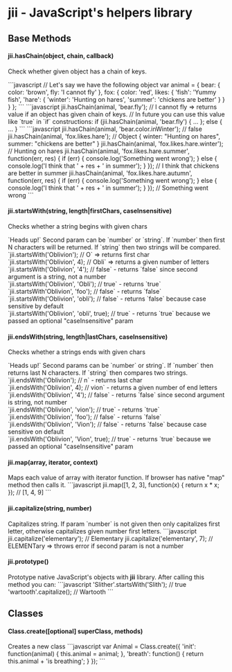 <h1>jii - JavaScript's helpers library</h1>
<h2>Base Methods</h2>
<h4>jii.hasChain(object, chain, callback)</h4>
<p>Check whether given object has a chain of keys.</p>
```javascript
// Let's say we have the following object
var animal = {
  bear: {
    color: 'brown',
    fly: 'I cannot fly'
  },
  fox: {
    color: 'red',
    likes: {
      'fish': 'Yummy fish',
      'hare': {
        'winter': 'Hunting on hares',
        'summer': 'chickens are better'
      }
    }
  }
};
```
```javascript
jii.hasChain(animal, 'bear.fly'); // I cannot fly => returns value if an object has given chain of keys.
// In future you can use this value like `true` in `if` constructions:
if (jii.hasChain(animal, 'bear.fly') { ... };  else { ... }
```
```javascript
jii.hasChain(animal, 'bear.color.inWinter'); // false
jii.hasChain(animal, 'fox.likes.hare'); // Object { winter: "Hunting on hares", summer: "chickens are better" }
jii.hasChain(animal, 'fox.likes.hare.winter'); // Hunting on hares
jii.hasChain(animal, 'fox.likes.hare.summer', function(err, res) {
  if (err) {
    console.log('Something went wrong');
  } else {
    console.log('I think that ' + res + ' in summer');
  }
}); // I think that chickens are better in summer
jii.hasChain(animal, 'fox.likes.hare.autumn', function(err, res) {
  if (err) {
    console.log('Something went wrong');
  } else {
    console.log('I think that ' + res + ' in summer');
  }
}); // Something went wrong
```
<h4>jii.startsWith(string, length|firstChars, caseInsensitive)</h4>
<p>Checks whether a string begins with given chars</p>
`Heads up!` Second param can be `number` or `string`. If `number` then first N characters will be returned. If `string`
then two strings will be compared.<br/>
`jii.startsWith('Oblivion'); // O` => returns first char<br/>
`jii.startsWith('Oblivion', 4); // Obli` => returns a given number of letters<br/>
`jii.startsWith('Oblivion', '4'); // false` - returns `false` since second argument is a string, not a number<br/>
`jii.startsWith('Oblivion', 'Obli'); // true` - returns `true`<br/>
`jii.startsWith'Oblivion', 'foo'); // false` - returns `false`<br/>
`jii.startsWith('Oblivion', 'obli'); // false` - returns `false` because case sensitive by default<br/>
`jii.startsWith('Oblivion', 'obli', true); // true` - returns `true` because we passed an optional "caseInsensitive" param<br/>

<h4>jii.endsWith(string, length|lastChars, caseInsensitive)</h4>
<p>Checks whether a strings ends with given chars</p>
`Heads up!` Second params can be `number` or string`. If `number` then returns last N characters. If `string`
then compares two strings.<br/>
`jii.endsWith('Oblivion'); // n` - returns last char<br/>
`jii.endsWith('Oblivion', 4); // vion` - returns a given number of end letters<br/>
`jii.endsWith('Oblivion', '4'); // false` - returns `false` since second argument is string, not number<br/>
`jii.endsWith('Oblivion', 'vion'); // true` - returns `true`<br/>
`jii.endsWith('Oblivion', 'foo'); // false` - returns `false`<br/>
`jii.endsWith('Oblivion', 'Vion'); // false` - returns `false` because case sensitive on default<br/>
`jii.endsWith('Oblivion', 'Vion', true); // true` - returns `true` because we passed an optional "caseInsensitive" param<br/>

<h4>jii.map(array, iterator, context)</h4>
Maps each value of array with iterator function. If browser has native "map" method then calls it.
```javascript
jii.map([1, 2, 3], function(x) { return x * x; }); // [1, 4, 9]
```

<h4>jii.capitalize(string, number)</h4>
Capitalizes string. If param `number` is not given then only capitalizes first letter, otherwise capitalizes given number first letters.
```javascript
jii.capitalize('elementary'); // Elementary
jii.capitalize('elementary', 7); // ELEMENTary => throws error if second param is not a number

<h4>jii.prototype()</h4>
Prototype native JavaScript's objects with <b>jii</b> library. After calling this method you can:
```javascript
'Slither'.startsWith('Slith'); // true
'wartooth'.capitalize(); // Wartooth
```
<h2>Classes</h2>
<h4>Class.create([optional] superClass, methods)</h4>
Creates a new class
```javascript
var Animal = Class.create({
  'init': function(animal) {
    this.animal = animal;
  },
  'breath': function() {
    return this.animal + 'is breathing';
  }
});
```